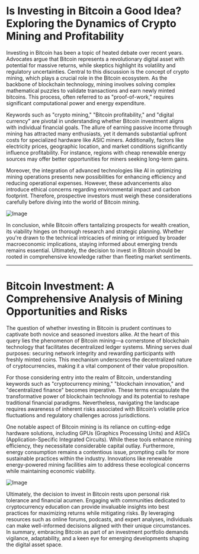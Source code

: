 # Is Investing in Bitcoin a Good Idea? Exploring the Dynamics of Crypto Mining and Profitability

Investing in Bitcoin has been a topic of heated debate over recent years. Advocates argue that Bitcoin represents a revolutionary digital asset with potential for massive returns, while skeptics highlight its volatility and regulatory uncertainties. Central to this discussion is the concept of crypto mining, which plays a crucial role in the Bitcoin ecosystem. As the backbone of blockchain technology, mining involves solving complex mathematical puzzles to validate transactions and earn newly minted bitcoins. This process, often referred to as "proof-of-work," requires significant computational power and energy expenditure.

Keywords such as "crypto mining," "Bitcoin profitability," and "digital currency" are pivotal in understanding whether Bitcoin investment aligns with individual financial goals. The allure of earning passive income through mining has attracted many enthusiasts, yet it demands substantial upfront costs for specialized hardware like ASIC miners. Additionally, factors like electricity prices, geographic location, and market conditions significantly influence profitability. For instance, regions with cheap renewable energy sources may offer better opportunities for miners seeking long-term gains.

Moreover, the integration of advanced technologies like AI in optimizing mining operations presents new possibilities for enhancing efficiency and reducing operational expenses. However, these advancements also introduce ethical concerns regarding environmental impact and carbon footprint. Therefore, prospective investors must weigh these considerations carefully before diving into the world of Bitcoin mining.

![Image](https://github.com/user-attachments/assets/590b50a7-4459-4e76-8a31-559aed223621)

In conclusion, while Bitcoin offers tantalizing prospects for wealth creation, its viability hinges on thorough research and strategic planning. Whether you're drawn to the technical intricacies of mining or intrigued by broader macroeconomic implications, staying informed about emerging trends remains essential. Ultimately, the decision to invest in Bitcoin should be rooted in comprehensive knowledge rather than fleeting market sentiments.

---

# Bitcoin Investment: A Comprehensive Analysis of Mining Opportunities and Risks

The question of whether investing in Bitcoin is prudent continues to captivate both novice and seasoned investors alike. At the heart of this query lies the phenomenon of Bitcoin mining—a cornerstone of blockchain technology that facilitates decentralized ledger systems. Mining serves dual purposes: securing network integrity and rewarding participants with freshly minted coins. This mechanism underscores the decentralized nature of cryptocurrencies, making it a vital component of their value proposition.

For those considering entry into the realm of Bitcoin, understanding keywords such as "cryptocurrency mining," "blockchain innovation," and "decentralized finance" becomes imperative. These terms encapsulate the transformative power of blockchain technology and its potential to reshape traditional financial paradigms. Nevertheless, navigating the landscape requires awareness of inherent risks associated with Bitcoin’s volatile price fluctuations and regulatory challenges across jurisdictions.

One notable aspect of Bitcoin mining is its reliance on cutting-edge hardware solutions, including GPUs (Graphics Processing Units) and ASICs (Application-Specific Integrated Circuits). While these tools enhance mining efficiency, they necessitate considerable capital outlay. Furthermore, energy consumption remains a contentious issue, prompting calls for more sustainable practices within the industry. Innovations like renewable energy-powered mining facilities aim to address these ecological concerns while maintaining economic viability.

![Image](https://github.com/user-attachments/assets/590b50a7-4459-4e76-8a31-559aed223621)

Ultimately, the decision to invest in Bitcoin rests upon personal risk tolerance and financial acumen. Engaging with communities dedicated to cryptocurrency education can provide invaluable insights into best practices for maximizing returns while mitigating risks. By leveraging resources such as online forums, podcasts, and expert analyses, individuals can make well-informed decisions aligned with their unique circumstances. In summary, embracing Bitcoin as part of an investment portfolio demands vigilance, adaptability, and a keen eye for emerging developments shaping the digital asset space.